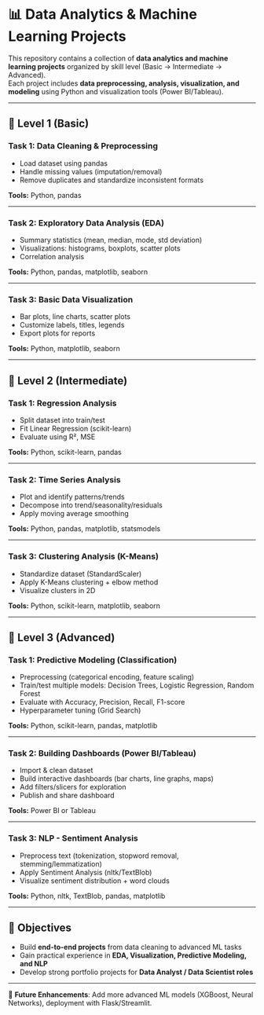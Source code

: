 # 📊 Data Analytics & Machine Learning Projects

This repository contains a collection of **data analytics and machine learning projects** organized by skill level (Basic → Intermediate → Advanced).  
Each project includes **data preprocessing, analysis, visualization, and modeling** using Python and visualization tools (Power BI/Tableau).  

---

## 🔹 Level 1 (Basic)

### Task 1: Data Cleaning & Preprocessing
- Load dataset using pandas  
- Handle missing values (imputation/removal)  
- Remove duplicates and standardize inconsistent formats  

**Tools:** Python, pandas  

---

### Task 2: Exploratory Data Analysis (EDA)
- Summary statistics (mean, median, mode, std deviation)  
- Visualizations: histograms, boxplots, scatter plots  
- Correlation analysis  

**Tools:** Python, pandas, matplotlib, seaborn  

---

### Task 3: Basic Data Visualization
- Bar plots, line charts, scatter plots  
- Customize labels, titles, legends  
- Export plots for reports  

**Tools:** Python, matplotlib, seaborn  

---

## 🔹 Level 2 (Intermediate)

### Task 1: Regression Analysis
- Split dataset into train/test  
- Fit Linear Regression (scikit-learn)  
- Evaluate using R², MSE  

**Tools:** Python, scikit-learn, pandas  

---

### Task 2: Time Series Analysis
- Plot and identify patterns/trends  
- Decompose into trend/seasonality/residuals  
- Apply moving average smoothing  

**Tools:** Python, pandas, matplotlib, statsmodels  

---

### Task 3: Clustering Analysis (K-Means)
- Standardize dataset (StandardScaler)  
- Apply K-Means clustering + elbow method  
- Visualize clusters in 2D  

**Tools:** Python, scikit-learn, matplotlib, seaborn  

---

## 🔹 Level 3 (Advanced)

### Task 1: Predictive Modeling (Classification)
- Preprocessing (categorical encoding, feature scaling)  
- Train/test multiple models: Decision Trees, Logistic Regression, Random Forest  
- Evaluate with Accuracy, Precision, Recall, F1-score  
- Hyperparameter tuning (Grid Search)  

**Tools:** Python, scikit-learn, pandas, matplotlib  

---

### Task 2: Building Dashboards (Power BI/Tableau)
- Import & clean dataset  
- Build interactive dashboards (bar charts, line graphs, maps)  
- Add filters/slicers for exploration  
- Publish and share dashboard  

**Tools:** Power BI or Tableau  

---

### Task 3: NLP - Sentiment Analysis
- Preprocess text (tokenization, stopword removal, stemming/lemmatization)  
- Apply Sentiment Analysis (nltk/TextBlob)  
- Visualize sentiment distribution + word clouds  

**Tools:** Python, nltk, TextBlob, pandas, matplotlib  

---

## 🎯 Objectives
- Build **end-to-end projects** from data cleaning to advanced ML tasks  
- Gain practical experience in **EDA, Visualization, Predictive Modeling, and NLP**  
- Develop strong portfolio projects for **Data Analyst / Data Scientist roles**  

---

🔗 **Future Enhancements**: Add more advanced ML models (XGBoost, Neural Networks), deployment with Flask/Streamlit.  
